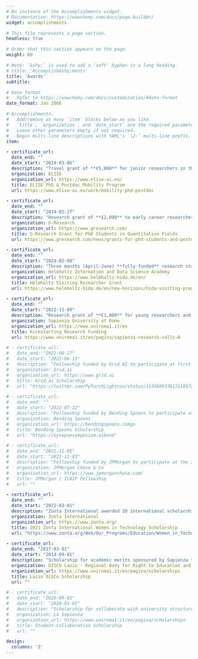 ```yaml
---
# An instance of the Accomplishments widget.
# Documentation: https://wowchemy.com/docs/page-builder/
widget: accomplishments

# This file represents a page section.
headless: true

# Order that this section appears on the page.
weight: 60

# Note: `&shy;` is used to add a 'soft' hyphen in a long heading.
# title: 'Accomplish&shy;ments'
title: 'Awards'
subtitle:

# Date format
#   Refer to https://wowchemy.com/docs/customization/#date-format
date_format: Jan 2006

# Accomplishments.
#   Add/remove as many `item` blocks below as you like.
#   `title`, `organization`, and `date_start` are the required parameters.
#   Leave other parameters empty if not required.
#   Begin multi-line descriptions with YAML's `|2-` multi-line prefix.
item:

- certificate_url:
  date_end: ""
  date_start: "2024-03-06"
  description: "Travel grant of **€5,000** for junior researchers in the ELISE/ELLIS network"
  organization: ELISE
  organization_url: https://www.elise-ai.eu/
  title: ELISE PhD & Postdoc Mobility Program
  url: https://www.elise-ai.eu/work/mobility-phd-postdoc

- certificate_url:
  date_end: ""
  date_start: "2024-02-27"
  description: "Research grant of **£2,000** to early career researchers in quantitative discipline"
  organization: G-Research
  organization_url: https://www.gresearch.com/
  title: G-Research Grant for PhD Students in Quantitative Fields
  url: https://www.gresearch.com/news/grants-for-phd-students-and-postdocs-in-quantitative-fields/

- certificate_url:
  date_end: ""
  date_start: "2024-02-08"
  description: "Three months (April-June) **fully-funded** research stay at the Institute of AI for Science, Helmholtz Munich"
  organization: Helmholtz Information and Data Science Academy
  organization_url: https://www.helmholtz-hida.de/en/
  title: Helmholtz Visiting Researcher Grant
  url: https://www.helmholtz-hida.de/en/new-horizons/hida-visiting-program/

- certificate_url:
  date_end: ""
  date_start: "2022-11-09"
  description: "Research grant of **€1,000** for young researchers and Ph.D. students"
  organization: Sapienza University of Rome
  organization_url: https://www.uniroma1.it/en
  title: Kickstarting Research Funding
  url: https://www.uniroma1.it/en/pagina/sapienza-research-calls-0

# - certificate_url:
#   date_end: "2022-06-17"
#   date_start: "2022-06-15"
#   description: "Fellowship funded by Grid AI to participate at first-ever Lightning Developer Conference"
#   organization: Grid.ai
#   organization_url: https://www.grid.ai
#   title: Grid.ai Scholarship
#   url: "https://twitter.com/PyTorchLightnin/status/1535689376172105728"

# - certificate_url:
#   date_end: ""
#   date_start: "2022-07-22"
#   description: "Fellowship funded by Bending Spoons to participate at Symposium on Artificial Intelligence"
#   organization: Bending Spoons
#   organization_url: https://bendingspoons.comgo
#   title: Bending Spoons Scholarship
#   url: "https://synapsesymposium.aibend"

# - certificate_url:
#   date_end: "2021-11-05"
#   date_start: "2021-11-03"
#   description: "Fellowship funded by JPMorgan to participate at the 3rd ACM International Conference on AI in Finance"
#   organization: JPMorgan Chase & Co
#   organization_url: https://www.jpmorganchase.com/
#   title: JPMorgan / ICAIF Fellowship
#   url: ""

- certificate_url:
  date_end: ""
  date_start: "2022-03-01"
  description: "Zonta International awarded 20 international scholarships of **US$8,000** to women of any age and nationality, pursuing an IT degree at an accredited university, who demonstrate outstanding potential in the field."
  organization: Zonta International
  organization_url: https://www.zonta.org/
  title: 2021 Zonta International Women in Technology Scholarship
  url: "https://www.zonta.org/Web/Our_Programs/Education/Women_in_Technology_Scholarship/Web/Programs/Education/Women_in_Technology_Scholarship.aspx?hkey=93b52ab5-ef2f-401b-8774-b6143ad02da1"

- certificate_url:
  date_end: "2017-03-01"
  date_start: "2014-09-01"
  description: "Scholarship for academic merits sponsored by Sapienza to fully cover the B.S. tuition fees."
  organization: DISCO Lazio - Regional Body for Right to Education and Knowledge
  organization_url: https://www.uniroma1.it/en/pagina/scholarships
  title: Lazio DiSCo Scholarship
  url: ""

# - certificate_url:
#   date_end: "2020-09-01"
#   date_start: "2020-01-01"
#   description: "Scholarship for collaborate with university structures such as libraries and laboratories."
#   organization: La Sapienza
#   organization_url: https://www.uniroma1.it/en/pagina/scholarships
#   title: Student-Collaboration Scholarship
#   url: ""

design:
  columns: '2' 
---
```

